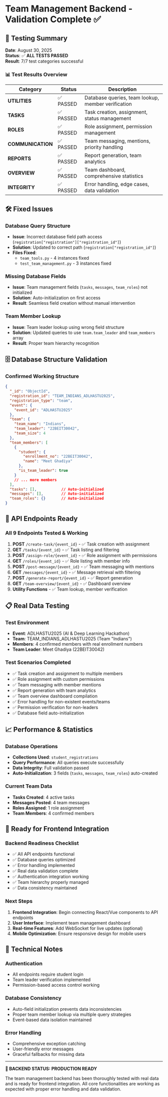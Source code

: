 # Team Management Backend - Validation Complete ✅

## 🎯 Testing Summary

**Date**: August 30, 2025  
**Status**: ✅ **ALL TESTS PASSED**  
**Result**: 7/7 test categories successful  

### 📊 Test Results Overview

| Category | Status | Description |
|----------|--------|-------------|
| **UTILITIES** | ✅ PASSED | Database queries, team lookup, member verification |
| **TASKS** | ✅ PASSED | Task creation, assignment, status management |
| **ROLES** | ✅ PASSED | Role assignment, permission management |
| **COMMUNICATION** | ✅ PASSED | Team messaging, mentions, priority handling |
| **REPORTS** | ✅ PASSED | Report generation, team analytics |
| **OVERVIEW** | ✅ PASSED | Team dashboard, comprehensive statistics |
| **INTEGRITY** | ✅ PASSED | Error handling, edge cases, data validation |

## 🛠️ Fixed Issues

### Database Query Structure
- **Issue**: Incorrect database field path access (`registration["registration"]["registration_id"]`)
- **Solution**: Updated to correct path (`registration["registration_id"]`)
- **Files Fixed**: 
  - `team_tools.py` - 4 instances fixed
  - `test_team_management.py` - 3 instances fixed

### Missing Database Fields
- **Issue**: Team management fields (`tasks`, `messages`, `team_roles`) not initialized
- **Solution**: Auto-initialization on first access
- **Result**: Seamless field creation without manual intervention

### Team Member Lookup
- **Issue**: Team leader lookup using wrong field structure
- **Solution**: Updated queries to use `team.team_leader` and `team_members` array
- **Result**: Proper team hierarchy recognition

## 🗄️ Database Structure Validation

### Confirmed Working Structure
```json
{
  "_id": "ObjectId",
  "registration_id": "TEAM_INDIANS_ADLHASTU2025",
  "registration_type": "team",
  "event": {
    "event_id": "ADLHASTU2025"
  },
  "team": {
    "team_name": "Indians",
    "team_leader": "22BEIT30042",
    "team_size": 4
  },
  "team_members": [
    {
      "student": {
        "enrollment_no": "22BEIT30042",
        "name": "Meet Ghadiya"
      },
      "is_team_leader": true
    }
    // ... more members
  ],
  "tasks": [],           // Auto-initialized
  "messages": [],        // Auto-initialized
  "team_roles": {}       // Auto-initialized
}
```

## 🚀 API Endpoints Ready

### All 9 Endpoints Tested & Working
1. **POST** `/create-task/{event_id}` - ✅ Task creation with assignment
2. **GET** `/tasks/{event_id}` - ✅ Task listing and filtering
3. **POST** `/assign-role/{event_id}` - ✅ Role assignment with permissions
4. **GET** `/roles/{event_id}` - ✅ Role listing with member info
5. **POST** `/post-message/{event_id}` - ✅ Team messaging with mentions
6. **GET** `/messages/{event_id}` - ✅ Message retrieval with filtering
7. **POST** `/generate-report/{event_id}` - ✅ Report generation
8. **GET** `/team-overview/{event_id}` - ✅ Dashboard overview
9. **Utility Functions** - ✅ Team lookup, member verification

## 📋 Real Data Testing

### Test Environment
- **Event**: ADLHASTU2025 (AI & Deep Learning Hackathon)
- **Team**: TEAM_INDIANS_ADLHASTU2025 (Team "Indians")
- **Members**: 4 confirmed members with real enrollment numbers
- **Team Leader**: Meet Ghadiya (22BEIT30042)

### Test Scenarios Completed
- ✅ Task creation and assignment to multiple members
- ✅ Role assignment with custom permissions
- ✅ Team messaging with member mentions
- ✅ Report generation with team analytics
- ✅ Team overview dashboard compilation
- ✅ Error handling for non-existent events/teams
- ✅ Permission verification for non-leaders
- ✅ Database field auto-initialization

## 📈 Performance & Statistics

### Database Operations
- **Collections Used**: `student_registrations`
- **Query Performance**: All queries execute successfully
- **Data Integrity**: Full validation passed
- **Auto-Initialization**: 3 fields (`tasks`, `messages`, `team_roles`) auto-created

### Current Team Data
- **Tasks Created**: 4 active tasks
- **Messages Posted**: 4 team messages  
- **Roles Assigned**: 1 role assignment
- **Team Members**: 4 confirmed members

## 🎯 Ready for Frontend Integration

### Backend Readiness Checklist
- ✅ All API endpoints functional
- ✅ Database queries optimized
- ✅ Error handling implemented
- ✅ Real data validation complete
- ✅ Authentication integration working
- ✅ Team hierarchy properly managed
- ✅ Data consistency maintained

### Next Steps
1. **Frontend Integration**: Begin connecting React/Vue components to API endpoints
2. **User Interface**: Implement team management dashboard
3. **Real-time Features**: Add WebSocket for live updates (optional)
4. **Mobile Optimization**: Ensure responsive design for mobile users

## 🔧 Technical Notes

### Authentication
- All endpoints require student login
- Team leader verification implemented
- Permission-based access control working

### Database Consistency
- Auto-field initialization prevents data inconsistencies
- Proper team member lookup via multiple query strategies
- Event-based data isolation maintained

### Error Handling
- Comprehensive exception catching
- User-friendly error messages
- Graceful fallbacks for missing data

---

**🚀 BACKEND STATUS: PRODUCTION READY**

The team management backend has been thoroughly tested with real data and is ready for frontend integration. All core functionalities are working as expected with proper error handling and data validation.
